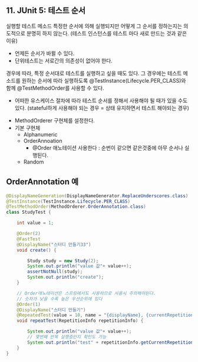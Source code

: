 ## 11. JUnit 5: 테스트 순서

실행할 테스트 메소드 특정한 순서에 의해 실행되지만 어떻게 그 순서를 정하는지는 의도적으로 분명히 하지 않는다. (테스트 인스턴스를 테스트 마다 새로 만드는 것과 같은 이유)
  - 언제든 순서가 바뀔 수 있다.
  - 단위테스트는 서로간의 의존성이 없어야 한다.
  
경우에 따라, 특정 순서대로 테스트를 실행하고 싶을 때도 있다. 그 경우에는 테스트 메소드를 원하는 순서에 따라 실행하도록 @TestInstance(Lifecycle.PER_CLASS)와 함께 @TestMethodOrder를 사용할 수 있다.
  - 어떠한 유스케이스 절차에 따라 테스트 순서를 정해서 사용해야 될 때가 있을 수도 있다. (stateful하게 사용해야 되는 경우 = 상태 유지하면서 테스트 해야되는 경우)

+ MethodOrderer 구현체를 설정한다.
+ 기본 구현체
  - Alphanumeric
  - OrderAnnoation
    - @Order 애노테이션 사용한다 : 순번이 같으면 같은것중에 아무 순서나 실행된다.
  - Random


## OrderAnnotation 예

```java
@DisplayNameGeneration(DisplayNameGenerator.ReplaceUnderscores.class)
@TestInstance(TestInstance.Lifecycle.PER_CLASS)
@TestMethodOrder(MethodOrderer.OrderAnnotation.class)
class StudyTest {

    int value = 1;

    @Order(2)
    @FastTest
    @DisplayName("스터디 만들기33")
    void create() {

        Study study = new Study(2);
        System.out.println("value 값"+ value++);
        assertNotNull(study);
        System.out.println("create");
    }

    // Order애노테이션은 스프링에서도 사용하므로 사용시 주의해야된다.
    // 숫자가 낮을 수록 높은 우선순위에 있다
    @Order(1)
    @DisplayName("스터디 만들기")
    @RepeatedTest(value = 10, name = "{displayName}, {currentRepetition}/{totalRepetitions} ") // value = 반복횟수, name => 각각의 테스트들에 대한displayName
    void repeatTest(RepetitionInfo repetitionInfo) {

        System.out.println("value 값"+ value++);
        // 몇번째 반복 실행중인지 확인도 가능
        System.out.println("test" + repetitionInfo.getCurrentRepetition() + "/" + repetitionInfo.getTotalRepetitions());
    }
}    
```


